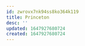```yaml
---
id: zwrovx7nk94ss8ko364k119
title: Princeton
desc: ''
updated: 1647927680724
created: 1647927680724
---
```


